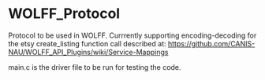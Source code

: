 # WOLFF_Protocol

Protocol to be used in WOLFF. Currrently supporting encoding-decoding for the 
etsy create_listing function call described at: https://github.com/CANIS-NAU/WOLFF_API_Plugins/wiki/Service-Mappings

main.c is the driver file to be run for testing the code.
